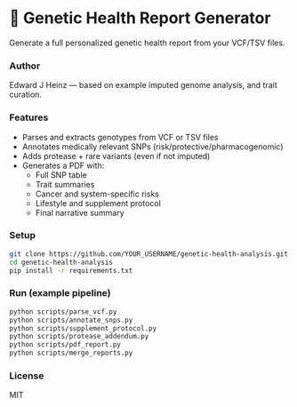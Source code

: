 # 🧬 Genetic Health Report Generator

Generate a full personalized genetic health report from your VCF/TSV files.

### Author
Edward J Heinz — based on example imputed genome analysis, and trait curation.

### Features
- Parses and extracts genotypes from VCF or TSV files
- Annotates medically relevant SNPs (risk/protective/pharmacogenomic)
- Adds protease + rare variants (even if not imputed)
- Generates a PDF with:
  - Full SNP table
  - Trait summaries
  - Cancer and system-specific risks
  - Lifestyle and supplement protocol
  - Final narrative summary

### Setup
```bash
git clone https://github.com/YOUR_USERNAME/genetic-health-analysis.git
cd genetic-health-analysis
pip install -r requirements.txt
```

### Run (example pipeline)
```bash
python scripts/parse_vcf.py
python scripts/annotate_snps.py
python scripts/supplement_protocol.py
python scripts/protease_addendum.py
python scripts/pdf_report.py
python scripts/merge_reports.py
```

### License
MIT

